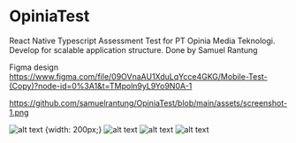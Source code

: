 # OpiniaTest

React Native Typescript Assessment Test for PT Opinia Media Teknologi.
Develop for scalable application structure.
Done by Samuel Rantung

Figma design https://www.figma.com/file/09OVnaAU1XduLqYcce4GKG/Mobile-Test-(Copy)?node-id=0%3A1&t=TMpoln9yL9Yo9N0A-1

https://github.com/samuelrantung/OpiniaTest/blob/main/assets/screenshot-1.png

![alt text](https://github.com/samuelrantung/OpiniaTest/blob/main/assets/screenshot-1.png?raw=true) {width: 200px;}
![alt text](https://github.com/samuelrantung/OpiniaTest/blob/main/assets/screenshot-2.png?raw=true)
![alt text](https://github.com/samuelrantung/OpiniaTest/blob/main/assets/screenshot-3.png?raw=true)
![alt text](https://github.com/samuelrantung/OpiniaTest/blob/main/assets/screenshot-4.png?raw=true)
